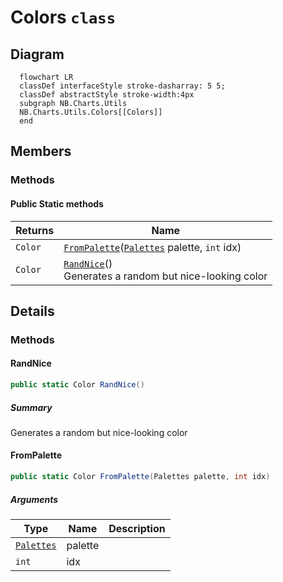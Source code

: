 # Colors `class`

## Diagram
```mermaid
  flowchart LR
  classDef interfaceStyle stroke-dasharray: 5 5;
  classDef abstractStyle stroke-width:4px
  subgraph NB.Charts.Utils
  NB.Charts.Utils.Colors[[Colors]]
  end
```

## Members
### Methods
#### Public Static methods
| Returns | Name |
| --- | --- |
| `Color` | [`FromPalette`](#frompalette)([`Palettes`](./nbcharts-Palettes.md) palette, `int` idx) |
| `Color` | [`RandNice`](#randnice)()<br>Generates a random but nice-looking color |

## Details
### Methods
#### RandNice
```csharp
public static Color RandNice()
```
##### Summary
Generates a random but nice-looking color

#### FromPalette
```csharp
public static Color FromPalette(Palettes palette, int idx)
```
##### Arguments
| Type | Name | Description |
| --- | --- | --- |
| [`Palettes`](./nbcharts-Palettes.md) | palette |   |
| `int` | idx |   |

